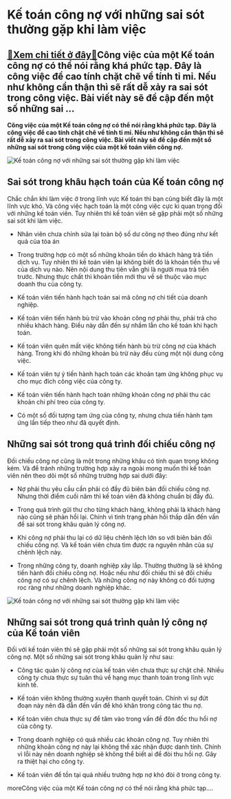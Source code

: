 Kế toán công nợ với những sai sót thường gặp khi làm việc
=========================================================

[:gift:Xem chi tiết ở đây:gift:](https://hddtvn.com/ke-toan-cong-no-voi-nhung-sai-sot-thuong-gap-khi-lam-viec/)Công việc của một Kế toán công nợ có thể nói rằng khá phức tạp. Đây là công việc đề cao tính chặt chẽ về tính tỉ mỉ. Nếu như không cẩn thận thì sẽ rất dễ xảy ra sai sót trong công việc. Bài viết này sẽ đề cập đến một số những sai …
---------------------------------------------------------------------------------------------------------------------------------------------------------------------------------------------------------------------------------------

**Công việc của một Kế toán công nợ có thể nói rằng khá phức tạp. Đây là công việc đề cao tính chặt chẽ về tính tỉ mỉ. Nếu như không cẩn thận thì sẽ rất dễ xảy ra sai sót trong công việc. Bài viết này sẽ đề cập đến một số những sai sót trong công việc của một kế toán viên công nợ.**


![Kế toán công nợ với những sai sót thường gặp khi làm việc](https://hddtvn.com/wp-content/uploads/2021/01/GettyImages-860183434.jpg)


Sai sót trong khâu hạch toán của Kế toán công nợ
------------------------------------------------


Chắc chắn khi làm việc ở trong lĩnh vực Kế toán thì bạn cũng biết đây là một lĩnh vực khó. Và công việc hạch toán là một công việc cực kì quan trọng đối với những kế toán viên. Tuy nhiên thì kế toán viên sẽ gặp phải một số những sai sót khi làm việc.




* Nhân viên chưa chỉnh sửa lại toàn bộ số dư công nợ theo đúng như kết quả của tòa án

* Trong trường hợp có một số những khoản tiền do khách hàng trả tiền dịch vụ. Tuy nhiên thì kế toán viên lại không biết đó là khoản tiền thu về của dịch vụ nào. Nên nội dung thu tiên vẫn ghi là người mua trả tiền trước. Nhưng thực chất thì khoản tiền mới thu về sẽ thuộc vào mục doanh thu của công ty.

* Kế toán viên tiến hành hạch toán sai mã công nợ chi tiết của doanh nghiệp.

* Kế toán viên tiến hành bù trừ vào khoản công nợ phải thu, phải trả cho nhiều khách hàng. Điều này dẫn đến sự nhầm lẫn cho kế toán khi hạch toán.

* Kế toán viên quên mất việc không tiến hành bù trừ công nợ của khách hàng. Trong khi đó những khoản bù trừ này đều cùng một nội dung công việc.

* Kế toán viên tự ý tiến hành hạch toán các khoản tạm ứng không phục vụ cho mục đích công việc của công ty.

* Kế toán viên tiến hành hạch toán những khoản công nợ phải thu các khoản chi phí treo của công ty.

* Có một số đối tượng tạm ứng của công ty, nhưng chưa tiến hành tạm ứng lần tiếp theo như đã quyết định.



Những sai sót trong quá trình đối chiếu công nợ
-----------------------------------------------


Đối chiếu công nợ cũng là một trong những khâu có tính quan trọng không kém. Và để tránh những trường hợp xảy ra ngoài mong muốn thì kế toán viên nên theo dõi một số những trường hợp sai dưới đây:




* Nợ phải thu yêu cầu cần phải có đầy đủ biên bản đối chiếu công nợ. Nhưng thời điểm cuối năm thì kế toán viên đã không chuẩn bị đầy đủ.

* Trong quá trình gửi thư cho từng khách hàng, không phải là khách hàng nào cũng sẽ phản hồi lại. Chính vì tình trạng phản hồi thấp dẫn đến vấn đề sai sót trong khâu quản lý công nợ.

* Khi công nợ phải thu lại có dữ liệu chênh lệch lớn so với biên bản đối chiếu công nợ. Và kế toán viên chưa tìm được ra nguyên nhân của sự chênh lệch này.

* Trong những công ty, doanh nghiệp xây lắp. Thường thường là sẽ không tiến hành đối chiếu công nợ. Hoặc nếu như đối chiếu thì sẽ đối chiếu công nợ có sự chênh lệch. Và những công nợ này không có đối tượng roc ràng như những doanh nghiệp khác.



![Kế toán công nợ với những sai sót thường gặp khi làm việc](https://hddtvn.com/wp-content/uploads/2021/01/Business_Liability.jpg)


Những sai sót trong quá trình quản lý công nợ của Kế toán viên
--------------------------------------------------------------


Đối với kế toán viên thì sẽ gặp phải một số những sai sót trong khâu quản lý công nợ. Một số những sai sót trong khâu quản lý như sau:




* Công tác quản lý công nợ của kế toán viên chưa thực sự chặt chẽ. Nhiều công ty chưa thực sự tuân thủ về hạng mục thanh toán trong lĩnh vực kinh tế.

* Kế toán viên không thường xuyên thanh quyết toán. Chính vì sự đứt đoạn này nên đã dẫn đến vấn đề khó khăn trong công tác thu nợ.

* Kế toán viên chưa thực sự để tâm vào trong vấn đề đôn đốc thu hồi nợ của công ty.

* Trong doanh nghiệp có quá nhiều các khoản công nợ. Tuy nhiên thì những khoản công nợ này lại không thể xác nhận được danh tính. Chính vì lỗi này nên doanh nghiệp sẽ không thể biết ai để đòi thu hồi nợ. Gây ra thiệt hại cho công ty.

* Kế toán viên để tồn tại quá nhiều trường hợp nợ khó đòi ở trong công ty.




moreCông việc của một Kế toán công nợ có thể nói rằng khá phức tạp….

